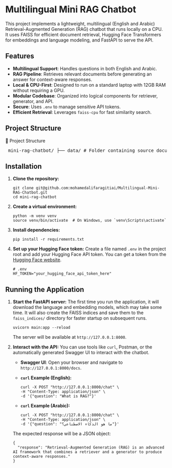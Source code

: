 # Multilingual Mini RAG Chatbot

This project implements a lightweight, multilingual (English and Arabic) Retrieval-Augmented Generation (RAG) chatbot that runs locally on a CPU. It uses FAISS for efficient document retrieval, Hugging Face Transformers for embeddings and language modeling, and FastAPI to serve the API.

## Features

-   **Multilingual Support**: Handles questions in both English and Arabic.
-   **RAG Pipeline**: Retrieves relevant documents before generating an answer for context-aware responses.
-   **Local & CPU-First**: Designed to run on a standard laptop with 12GB RAM without requiring a GPU.
-   **Modular Codebase**: Organized into logical components for retriever, generator, and API.
-   **Secure**: Uses `.env` to manage sensitive API tokens.
-   **Efficient Retrieval**: Leverages `faiss-cpu` for fast similarity search.

## Project Structure

📁 Project Structure
<pre> mini-rag-chatbot/ ├── data/ # Folder containing source documents │ ├── arabic_docs.json # Arabic language documents │ └── english_docs.json # English language documents ├── .env # Environment variables file (e.g., API keys) ├── config.py # Configuration settings ├── generator.py # LLM-based response generator ├── main.py # Main entry script to run the chatbot ├── README.md # Project documentation ├── requirements.txt # Python dependencies └── retriever.py # Document retrieval logic (e.g., vector search) </pre>



## Installation

1.  **Clone the repository:**
    ```
    git clone git@github.com:mohamedalifaragitiai/Multilingual-Mini-RAG-Chatbot.git
    cd mini-rag-chatbot
    ```

2.  **Create a virtual environment:**
    ```
    python -m venv venv
    source venv/bin/activate  # On Windows, use `venv\Scripts\activate`
    ```

3.  **Install dependencies:**
    ```
    pip install -r requirements.txt
    ```

4.  **Set up your Hugging Face token:**
    Create a file named `.env` in the project root and add your Hugging Face API token. You can get a token from the [Hugging Face website](https://huggingface.co/settings/tokens).

    ```
    # .env
    HF_TOKEN="your_hugging_face_api_token_here"
    ```

## Running the Application

1.  **Start the FastAPI server:**
    The first time you run the application, it will download the language and embedding models, which may take some time. It will also create the FAISS indices and save them to the `faiss_indices/` directory for faster startup on subsequent runs.

    ```
    uvicorn main:app --reload
    ```

    The server will be available at `http://127.0.0.1:8000`.

2.  **Interact with the API:**
    You can use tools like `curl`, Postman, or the automatically generated Swagger UI to interact with the chatbot.

    -   **Swagger UI**: Open your browser and navigate to `http://127.0.0.1:8000/docs`.

    -   **`curl` Example (English):**
        ```
        curl -X POST "http://127.0.0.1:8000/chat" \
        -H "Content-Type: application/json" \
        -d '{"question": "What is RAG?"}'
        ```

    -   **`curl` Example (Arabic):**
        ```
        curl -X POST "http://127.0.0.1:8000/chat" \
        -H "Content-Type: application/json" \
        -d '{"question": "ما هو الذكاء الاصطناعي؟"}'
        ```

    The expected response will be a JSON object:
    ```
    {
      "response": "Retrieval-Augmented Generation (RAG) is an advanced AI framework that combines a retriever and a generator to produce context-aware responses."
    }
    ```
